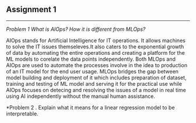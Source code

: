 ## Assignment 1

<hr>

*Problem 1
What is AIOps? How it is different from MLOps?*

AIOps stands for Artificial Intelligence for IT operations. It allows machines to solve the IT issues themseleves.It also caters to the exponential growth of data by automating the entire operations and creating a platform for the ML models to corelate the data points
independently.
Both MLOps and AIOps are used to automate the processes involve in the idea to production of an IT model for the end user usage. MLOps bridges the gap between model building and deployment of it which includes preparation of dataset, training and testing of ML model and serving it for the practical use while AIOps focuses on detecing and resolving the issues of a model in real time using AI independently without the manual human assistance.

*Problem 2 .
Explain what it means for a linear regression model to be interpretable.

